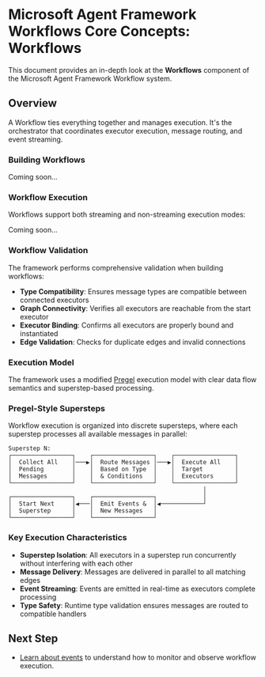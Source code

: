 # Microsoft Agent Framework Workflows Core Concepts: Workflows

This document provides an in-depth look at the **Workflows** component of the Microsoft Agent Framework Workflow system.

## Overview

A Workflow ties everything together and manages execution. It's the orchestrator that coordinates executor execution, message routing, and event streaming.

### Building Workflows



Coming soon...


### Workflow Execution

Workflows support both streaming and non-streaming execution modes:



Coming soon...


### Workflow Validation

The framework performs comprehensive validation when building workflows:

- **Type Compatibility**: Ensures message types are compatible between connected executors
- **Graph Connectivity**: Verifies all executors are reachable from the start executor
- **Executor Binding**: Confirms all executors are properly bound and instantiated
- **Edge Validation**: Checks for duplicate edges and invalid connections

### Execution Model

The framework uses a modified [Pregel](https://kowshik.github.io/JPregel/pregel_paper.pdf) execution model with clear data flow semantics and superstep-based processing.

### Pregel-Style Supersteps

Workflow execution is organized into discrete supersteps, where each superstep processes all available messages in parallel:

```text
Superstep N:
┌─────────────────┐    ┌─────────────────┐    ┌─────────────────┐
│  Collect All    │───▶│  Route Messages │───▶│  Execute All    │
│  Pending        │    │  Based on Type  │    │  Target         │
│  Messages       │    │  & Conditions   │    │  Executors      │
└─────────────────┘    └─────────────────┘    └─────────────────┘
                                                       │
┌─────────────────┐    ┌─────────────────┐             │
│  Start Next     │◀───│  Emit Events &  │◀────────────┘
│  Superstep      │    │  New Messages   │
└─────────────────┘    └─────────────────┘
```

### Key Execution Characteristics

- **Superstep Isolation**: All executors in a superstep run concurrently without interfering with each other
- **Message Delivery**: Messages are delivered in parallel to all matching edges
- **Event Streaming**: Events are emitted in real-time as executors complete processing
- **Type Safety**: Runtime type validation ensures messages are routed to compatible handlers

## Next Step

- [Learn about events](./events.md) to understand how to monitor and observe workflow execution.

